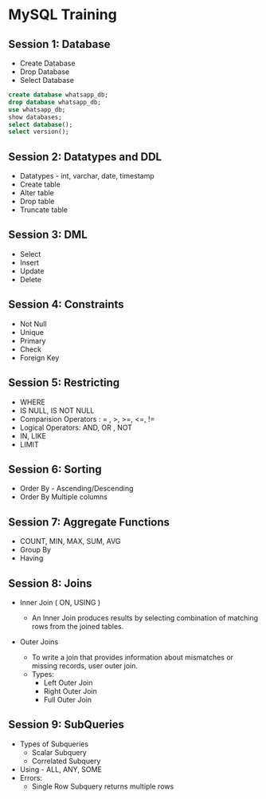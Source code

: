 # MySQL Training


## Session 1: Database
* Create Database 
* Drop Database
* Select Database
```sql
create database whatsapp_db;
drop database whatsapp_db;
use whatsapp_db;
show databases;
select database();
select version();
```

## Session 2: Datatypes and DDL
* Datatypes - int, varchar, date, timestamp
* Create table
* Alter table
* Drop table
* Truncate table

## Session 3: DML
* Select
* Insert
* Update
* Delete

## Session 4: Constraints
* Not Null
* Unique
* Primary 
* Check
* Foreign Key

## Session 5: Restricting 
* WHERE
* IS NULL, IS NOT NULL
* Comparision Operators : = , >, >=, <=, != 
* Logical Operators: AND, OR , NOT
* IN, LIKE
* LIMIT

## Session 6: Sorting
* Order By - Ascending/Descending
* Order By Multiple columns

## Session 7: Aggregate Functions
* COUNT, MIN, MAX, SUM, AVG
* Group By
* Having

## Session 8: Joins
* Inner Join ( ON, USING )
   * An Inner Join produces results by selecting combination of matching rows from the joined tables.
   
* Outer Joins
   * To write a join that provides information about mismatches or missing records, user outer join.
   * Types:
       * Left Outer Join
       * Right Outer Join
       * Full Outer Join

## Session 9: SubQueries
* Types of Subqueries
   * Scalar Subquery
   * Correlated Subquery
* Using - ALL, ANY, SOME
* Errors: 
  * Single Row Subquery returns multiple rows
  


